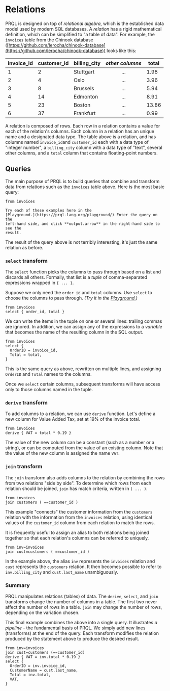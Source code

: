 # Relations

PRQL is designed on top of _relational algebra_, which is the established data
model used by modern SQL databases. A _relation_ has a rigid mathematical
definition, which can be simplified to "a table of data". For example, the
`invoices` table from the Chinook database
([https://github.com/lerocha/chinook-database](https://github.com/lerocha/chinook-database))
looks like this:

| invoice_id | customer_id | billing_city | _other columns_ | total |
| ---------- | ----------- | ------------ | :-------------: | ----- |
| 1          | 2           | Stuttgart    |       ...       | 1.98  |
| 2          | 4           | Oslo         |       ...       | 3.96  |
| 3          | 8           | Brussels     |       ...       | 5.94  |
| 4          | 14          | Edmonton     |       ...       | 8.91  |
| 5          | 23          | Boston       |       ...       | 13.86 |
| 6          | 37          | Frankfurt    |       ...       | 0.99  |

A relation is composed of rows. Each row in a relation contains a value for each
of the relation's columns. Each column in a relation has an unique name and a
designated data type. The table above is a relation, and has columns named
`invoice_id`and `customer_id` each with a data type of "integer number", a
`billing_city` column with a data type of "text", several other columns, and a
`total` column that contains floating-point numbers.

## Queries

The main purpose of PRQL is to build queries that combine and transform data
from relations such as the `invoices` table above. Here is the most basic query:

```prql no-eval
from invoices
```

```admonish note
Try each of these examples here in the
[Playground.](https://prql-lang.org/playground/) Enter the query on the
left-hand side, and click **output.arrow** in the right-hand side to see the
result.
```

The result of the query above is not terribly interesting, it's just the same
relation as before.

### `select` transform

The `select` function picks the columns to pass through based on a list and
discards all others. Formally, that list is a _tuple_ of comma-separated
expressions wrapped in `{ ... }`.

Suppose we only need the `order_id` and `total` columns. Use `select` to choose
the columns to pass through. _(Try it in the
[Playground.](https://prql-lang.org/playground/))_

```prql no-eval
from invoices
select { order_id, total }
```

We can write the items in the tuple on one or several lines: trailing commas are
ignored. In addition, we can assign any of the expressions to a _variable_ that
becomes the name of the resulting column in the SQL output.

```prql no-eval
from invoices
select {
  OrderID = invoice_id,
  Total = total,
}
```

This is the same query as above, rewritten on multiple lines, and assigning
`OrderID` and `Total` names to the columns.

Once we `select` certain columns, subsequent transforms will have access only to
those columns named in the tuple.

### `derive` transform

To add columns to a relation, we can use `derive` function. Let's define a new
column for Value Added Tax, set at 19% of the invoice total.

```prql no-eval
from invoices
derive { VAT = total * 0.19 }
```

<!-- todo: make sure that the new column is unnamed -->

The value of the new column can be a constant (such as a number or a string), or
can be computed from the value of an existing column. Note that the value of the
new column is assigned the name `VAT`.

### `join` transform

The `join` transform also adds columns to the relation by combining the rows
from two relations "side by side". To determine which rows from each relation
should be joined, `join` has match criteria, written in `( ... )`.

```prql no-eval
from invoices
join customers ( ==customer_id )
```

This example "connects" the customer information from the `customers` relation
with the information from the `invoices` relation, using identical values of the
`customer_id` column from each relation to match the rows.

It is frequently useful to assign an alias to both relations being joined
together so that each relation's columns can be referred to uniquely.

```prql no-eval
from inv=invoices
join cust=customers ( ==customer_id )
```

In the example above, the alias `inv` represents the `invoices` relation and
`cust` represents the `customers` relation. It then becomes possible to refer to
`inv.billing_city` and `cust.last_name` unambiguously.

### Summary

PRQL manipulates relations (tables) of data. The `derive`, `select`, and `join`
transforms change the number of columns in a table. The first two never affect
the number of rows in a table. `join` may change the number of rows, depending
on the variation chosen.

This final example combines the above into a single query. It illustrates _a
pipeline_ - the fundamental basis of PRQL. We simply add new lines (transforms)
at the end of the query. Each transform modifies the relation produced by the
statement above to produce the desired result.

```prql no-eval
from inv=invoices
join cust=customers (==customer_id)
derive { VAT = inv.total * 0.19 }
select {
  OrderID = inv.invoice_id,
  CustomerName = cust.last_name,
  Total = inv.total,
  VAT,
}
```

<!-- PRQL uses the data from... _Where does our data come from? Do we use some canonical version?_ -->
